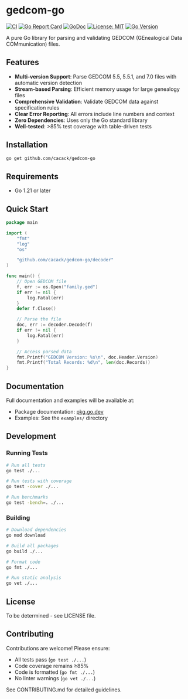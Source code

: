 # gedcom-go

[![CI](https://github.com/cacack/gedcom-go/actions/workflows/ci.yml/badge.svg)](https://github.com/cacack/gedcom-go/actions/workflows/ci.yml)
[![Go Report Card](https://goreportcard.com/badge/github.com/cacack/gedcom-go)](https://goreportcard.com/report/github.com/cacack/gedcom-go)
[![GoDoc](https://pkg.go.dev/badge/github.com/cacack/gedcom-go.svg)](https://pkg.go.dev/github.com/cacack/gedcom-go)
[![License: MIT](https://img.shields.io/badge/License-MIT-yellow.svg)](https://opensource.org/licenses/MIT)
[![Go Version](https://img.shields.io/github/go-mod/go-version/cacack/gedcom-go)](https://github.com/cacack/gedcom-go)

A pure Go library for parsing and validating GEDCOM (GEnealogical Data COMmunication) files.

## Features

- **Multi-version Support**: Parse GEDCOM 5.5, 5.5.1, and 7.0 files with automatic version detection
- **Stream-based Parsing**: Efficient memory usage for large genealogy files
- **Comprehensive Validation**: Validate GEDCOM data against specification rules
- **Clear Error Reporting**: All errors include line numbers and context
- **Zero Dependencies**: Uses only the Go standard library
- **Well-tested**: >85% test coverage with table-driven tests

## Installation

```bash
go get github.com/cacack/gedcom-go
```

## Requirements

- Go 1.21 or later

## Quick Start

```go
package main

import (
    "fmt"
    "log"
    "os"

    "github.com/cacack/gedcom-go/decoder"
)

func main() {
    // Open GEDCOM file
    f, err := os.Open("family.ged")
    if err != nil {
        log.Fatal(err)
    }
    defer f.Close()

    // Parse the file
    doc, err := decoder.Decode(f)
    if err != nil {
        log.Fatal(err)
    }

    // Access parsed data
    fmt.Printf("GEDCOM Version: %s\n", doc.Header.Version)
    fmt.Printf("Total Records: %d\n", len(doc.Records))
}
```

## Documentation

Full documentation and examples will be available at:
- Package documentation: [pkg.go.dev](https://pkg.go.dev/github.com/cacack/gedcom-go)
- Examples: See the `examples/` directory

## Development

### Running Tests

```bash
# Run all tests
go test ./...

# Run tests with coverage
go test -cover ./...

# Run benchmarks
go test -bench=. ./...
```

### Building

```bash
# Download dependencies
go mod download

# Build all packages
go build ./...

# Format code
go fmt ./...

# Run static analysis
go vet ./...
```

## License

To be determined - see LICENSE file.

## Contributing

Contributions are welcome! Please ensure:
- All tests pass (`go test ./...`)
- Code coverage remains ≥85%
- Code is formatted (`go fmt ./...`)
- No linter warnings (`go vet ./...`)

See CONTRIBUTING.md for detailed guidelines.
